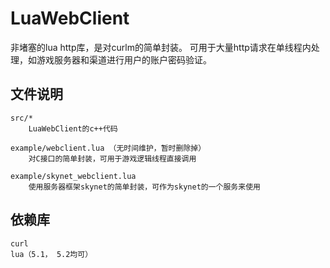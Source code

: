 # LuaWebClient #

非堵塞的lua http库，是对curlm的简单封装。
可用于大量http请求在单线程内处理，如游戏服务器和渠道进行用户的账户密码验证。

## 文件说明 ##

    src/* 
        LuaWebClient的c++代码

    example/webclient.lua （无时间维护，暂时删除掉）
        对C接口的简单封装，可用于游戏逻辑线程直接调用

    example/skynet_webclient.lua 
        使用服务器框架skynet的简单封装，可作为skynet的一个服务来使用

## 依赖库 ##
    
    curl
    lua（5.1， 5.2均可）
